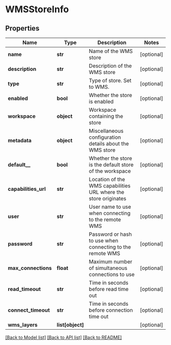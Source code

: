 # WMSStoreInfo

## Properties
Name | Type | Description | Notes
------------ | ------------- | ------------- | -------------
**name** | **str** | Name of the WMS store | [optional] 
**description** | **str** | Description of the WMS store | [optional] 
**type** | **str** | Type of store. Set to WMS. | [optional] 
**enabled** | **bool** | Whether the store is enabled | [optional] 
**workspace** | **object** | Workspace containing the store | [optional] 
**metadata** | **object** | Miscellaneous configuration details about the WMS store | [optional] 
**default__** | **bool** | Whether the store is the default store of the workspace | [optional] 
**capabilities_url** | **str** | Location of the WMS capabilities URL where the store originates | [optional] 
**user** | **str** | User name to use when connecting to the remote WMS | [optional] 
**password** | **str** | Password or hash to use when connecting to the remote WMS | [optional] 
**max_connections** | **float** | Maximum number of simultaneous connections to use | [optional] 
**read_timeout** | **str** | Time in seconds before read time out | [optional] 
**connect_timeout** | **str** | Time in seconds before connection time out | [optional] 
**wms_layers** | **list[object]** |  | [optional] 

[[Back to Model list]](../README.md#documentation-for-models) [[Back to API list]](../README.md#documentation-for-api-endpoints) [[Back to README]](../README.md)

